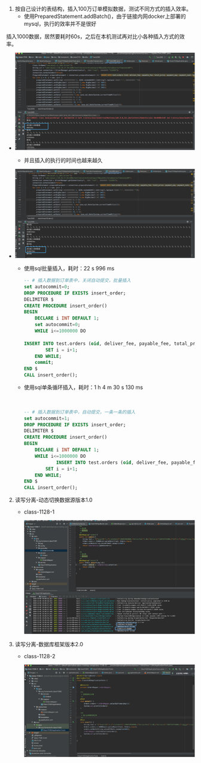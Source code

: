1. 按自己设计的表结构，插入100万订单模拟数据，测试不同方式的插入效率。
   - 使用PreparedStatement.addBatch()，由于链接内网docker上部署的mysql，执行的效率并不是很好

插入1000数据，居然要耗时60s，之后在本机测试再对比小各种插入方式的效率。

   - ![1](./1.png)
        - 并且插入的执行的时间也越来越久

   - ![2](./2.png)	

        - 使用sql批量插入，耗时：22 s 996 ms

          ```sql
          -- # 插入数据到订单表中，关闭自动提交，批量插入
          set autocommit=0;
          DROP PROCEDURE IF EXISTS insert_order;
          DELIMITER $
          CREATE PROCEDURE insert_order()
          BEGIN
              DECLARE i INT DEFAULT 1;
              set autocommit=0;
              WHILE i<=1000000 DO
          
          INSERT INTO test.orders (oid, deliver_fee, payable_fee, total_price, payment_way, payment_cash, delivery, isConfirm, is_paiy, state, create_date, note, buyer_id) VALUES ('05053e0f16f9427db2637c8ab4d3b05f', 100.00, 100.00, 100.00, 1, 1, '2020-12-05 00:00:00', 1, 1, 1, '2020-12-05 00:00:00', '122', 1);
                  SET i = i+1;
              END WHILE;
              commit;
          END $
          CALL insert_order();
          ```

     - 使用sql单条循环插入，耗时：1 h 4 m 30 s 130 ms

       ```sql
       
       
       -- # 插入数据到订单表中，自动提交，一条一条的插入
       set autocommit=1;
       DROP PROCEDURE IF EXISTS insert_order;
       DELIMITER $
       CREATE PROCEDURE insert_order()
       BEGIN
           DECLARE i INT DEFAULT 1;
           WHILE i<=1000000 DO
                   INSERT INTO test.orders (oid, deliver_fee, payable_fee, total_price, payment_way, payment_cash, delivery, isConfirm, is_paiy, state, create_date, note, buyer_id) VALUES ('05053e0f16f9427db2637c8ab4d3b05f', 100.00, 100.00, 100.00, 1, 1, '2020-12-05 00:00:00', 1, 1, 1, '2020-12-05 00:00:00', '122', 1);
               SET i = i+1;
           END WHILE;
       END $
       CALL insert_order();
       
       ```

       

2. 读写分离-动态切换数据源版本1.0

   - class-1128-1

     ![1](./3.png)

3. 读写分离-数据库框架版本2.0

   - class-1128-2

     ![1](./4.png)